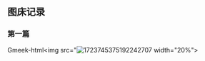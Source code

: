 ## 图床记录

### 第一篇

Gmeek-html<img src="![1723745375192242707](https://github.com/pythonmumude/pythonmumude.github.io/assets/90365453/063b8a09-4587-49fd-bffc-82d717c043ea) width="20%">